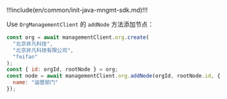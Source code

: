 !!!include(en/common/init-java-mngmt-sdk.md)!!!

Use `OrgManagementClient` 的 `addNode` 方法添加节点：

```javascript
const org = await managementClient.org.create(
  "北京非凡科技",
  "北京非凡科技有限公司",
  "feifan"
);
const { id: orgId, rootNode } = org;
const node = await managementClient.org.addNode(orgId, rootNode.id, {
  name: "运营部门"
});
```
